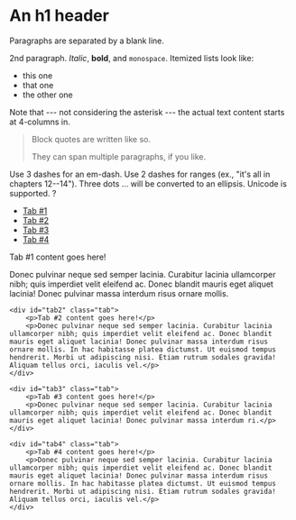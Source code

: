 
An h1 header
============

Paragraphs are separated by a blank line.

2nd paragraph. *Italic*, **bold**, and `monospace`. Itemized lists
look like:

  * this one
  * that one
  * the other one

Note that --- not considering the asterisk --- the actual text
content starts at 4-columns in.

> Block quotes are
> written like so.
>
> They can span multiple paragraphs,
> if you like.

Use 3 dashes for an em-dash. Use 2 dashes for ranges (ex., "it's all
in chapters 12--14"). Three dots ... will be converted to an ellipsis.
Unicode is supported. ?
<div class="tabs">
    <ul class="tab-links">
        <li class="active"><a href="#tab1">Tab #1</a></li>
        <li><a href="#tab2">Tab #2</a></li>
        <li><a href="#tab3">Tab #3</a></li>
        <li><a href="#tab4">Tab #4</a></li>
    </ul>
 
 <html xmlns="http://www.w3.org/1999/xhtml" xml:lang="en-us" lang="en-us">
 <head>
 <meta http-equiv="Content-Type" content="text/html; charset=UTF-8" />
 <link rel="stylesheet" type="text/css" href="https://github.com/orzade/testorza/blob/master/style.css">
<script src="https://github.com/orzade/testorza/blob/master/jquery.js"></script> 
</head>
<body>
 <div class="tab-content">
    <div id="tab1" class="tab active">
        <p>Tab #1 content goes here!</p>
        <p>Donec pulvinar neque sed semper lacinia. Curabitur lacinia ullamcorper nibh; quis imperdiet velit eleifend ac. Donec blandit mauris eget aliquet lacinia! Donec pulvinar massa         interdum risus ornare mollis.</p>
    </div>
 
    <div id="tab2" class="tab">
        <p>Tab #2 content goes here!</p>
        <p>Donec pulvinar neque sed semper lacinia. Curabitur lacinia ullamcorper nibh; quis imperdiet velit eleifend ac. Donec blandit mauris eget aliquet lacinia! Donec pulvinar massa interdum risus ornare mollis. In hac habitasse platea dictumst. Ut euismod tempus hendrerit. Morbi ut adipiscing nisi. Etiam rutrum sodales gravida! Aliquam tellus orci, iaculis vel.</p>
    </div>
 
    <div id="tab3" class="tab">
        <p>Tab #3 content goes here!</p>
        <p>Donec pulvinar neque sed semper lacinia. Curabitur lacinia ullamcorper nibh; quis imperdiet velit eleifend ac. Donec blandit mauris eget aliquet lacinia! Donec pulvinar massa interdum ri.</p>
    </div>
 
    <div id="tab4" class="tab">
        <p>Tab #4 content goes here!</p>
        <p>Donec pulvinar neque sed semper lacinia. Curabitur lacinia ullamcorper nibh; quis imperdiet velit eleifend ac. Donec blandit mauris eget aliquet lacinia! Donec pulvinar massa interdum risus ornare mollis. In hac habitasse platea dictumst. Ut euismod tempus hendrerit. Morbi ut adipiscing nisi. Etiam rutrum sodales gravida! Aliquam tellus orci, iaculis vel.</p>
    </div>
</div>
</body>
</html>
